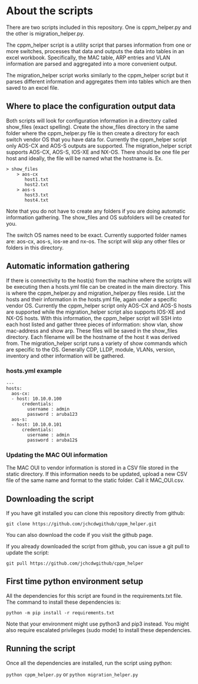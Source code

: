 # About the scripts

There are two scripts included in this repository. One is cppm_helper.py and the other is migration_helper.py.

The cppm_helper script is a utility script that parses information from one or more switches, processes that data and outputs the data into tables in an excel workbook.
Specifically, the MAC table, ARP entries and VLAN information are parsed and aggregated into a more convenient output.

The migration_helper script works similarly to the cppm_helper script but it parses different information and aggregates them into tables which are then saved to an excel file.

## Where to place the configuration output data
Both scripts will look for configuration information in a directory called show_files (exact spelling). Create the show_files directory in the same folder where the cppm_helper.py file is then create a directory for each switch vendor OS that you have data for.
Currently the cppm_helper script only AOS-CX and AOS-S outputs are supported. The migration_helper script supports AOS-CX, AOS-S, IOS-XE and NX-OS. There should be one file per host and ideally, the file will be named what the hostname is.
Ex.
```
> show_files
    > aos-cx
       host1.txt
       host2.txt
    > aos-s
       host3.txt
       host4.txt
```

Note that you do not have to create any folders if you are doing automatic information gathering. The show_files and OS subfolders will be created for you.

The switch OS names need to be exact. Currently supported folder names are: aos-cx, aos-s, ios-xe and nx-os. The script will skip any other files or folders in this directory.

## Automatic information gathering
If there is connectivity to the host(s) from the machine where the scripts will be executing then a hosts.yml file can be created in the main directory.
This is where the cppm_helper.py and migration_helper.py files reside. List the hosts and their information in the hosts.yml file, again under a specific vendor OS. Currently the cppm_helper script
only AOS-CX and AOS-S hosts are supported while the migration_helper script also supports IOS-XE and NX-OS hosts. With this information, the cppm_helper script will SSH into each host listed and gather three pieces of information: show vlan,
show mac-address and show arp. These files will be saved in the show_files directory. Each filename will be the hostname of the host it was derived from.
The migration_helper script runs a variety of show commands which are specific to the OS. Generally CDP, LLDP, module, VLANs, version, inventory and other information will be gathered.

### hosts.yml example
```
---
hosts:
  aos-cx:
  - host: 10.10.0.100
      credentials:
        username : admin
        password : aruba123
  aos-s:
  - host: 10.10.0.101
      credentials:
        username : admin
        password : aruba12$
```
### Updating the MAC OUI information
The MAC OUI to vendor information is stored in a CSV file stored in the static directory. If this information needs to be updated, upload a new CSV
file of the same name and format to the static folder. Call it MAC_OUI.csv.

## Downloading the script
If you have git installed you can clone this repository directly from github:

`git clone https://github.com/jchcdwgithub/cppm_helper.git`

You can also download the code if you visit the github page.

If you already downloaded the script from github, you can issue a git pull to update the script:

`git pull https://github.com/jchcdwgithub/cppm_helper`

## First time python environment setup

All the dependencies for this script are found in the requirements.txt file. The command to install these dependencies is:

`python -m pip install -r requirements.txt`

Note that your environment might use python3 and pip3 instead. You might also require escalated privileges (sudo mode) to install these dependencies.

## Running the script

Once all the dependencies are installed, run the script using python:

`python cppm_helper.py` or `python migration_helper.py`